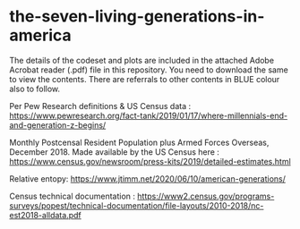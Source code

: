 # the-seven-living-generations-in-america

The details of the codeset and plots are included in the attached Adobe Acrobat reader (.pdf) file in this repository. 
You need to download the same to view the contents. There are referrals to other contents in BLUE colour also to follow.

Per Pew Research definitions & US Census data : https://www.pewresearch.org/fact-tank/2019/01/17/where-millennials-end-and-generation-z-begins/

Monthly Postcensal Resident Population plus Armed Forces Overseas, December 2018. Made available by the US Census here : https://www.census.gov/newsroom/press-kits/2019/detailed-estimates.html

Relative entopy: https://www.jtimm.net/2020/06/10/american-generations/

Census technical documentation : https://www2.census.gov/programs-surveys/popest/technical-documentation/file-layouts/2010-2018/nc-est2018-alldata.pdf

